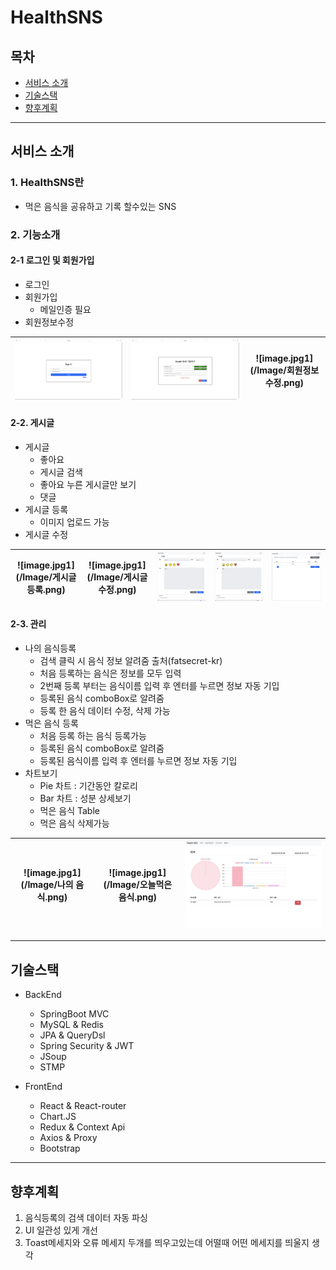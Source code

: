 # HealthSNS

##  목차
- [서비스 소개](#서비스-소개)
- [기술스택](#기술스택)
- [향후계획](#향후계획)
----
## 서비스 소개
### 1. HealthSNS란
 - 먹은 음식을 공유하고 기록 할수있는 SNS

### 2. 기능소개
#### 2-1 로그인 및 회원가입
 - 로그인
 - 회원가입
    - 메일인증 필요
 - 회원정보수정

![image.jpg1](/Image/로그인.png)|![image.jpg1](/Image/회원가입.png)|![image.jpg1](/Image/회원정보 수정.png)
--- | --- | --- |


#### 2-2. 게시글
- 게시글
    - 좋아요
    - 게시글 검색
    - 좋아요 누른 게시글만 보기 
    - 댓글
- 게시글 등록
    - 이미지 업로드 가능
- 게시글 수정


![image.jpg1](/Image/게시글 등록.png)|![image.jpg1](/Image/게시글 수정.png)|![image.jpg1](/Image/게시글.png)|![image.jpg1](/Image/게시글.png)|![image.jpg1](/Image/메인화면.png)
--- | --- | --- | --- | --- |

#### 2-3. 관리
- 나의 음식등록
    - 검색 클릭 시 음식 정보 알려줌 출처(fatsecret-kr)
    - 처음 등록하는 음식은 정보를 모두 입력
    - 2번째 등록 부터는 음식이름 입력 후 엔터를 누르면 정보 자동 기입
    - 등록된 음식 comboBox로 알려줌
    - 등록 한 음식 데이터 수정, 삭제 가능
- 먹은 음식 등록
    - 처음 등록 하는 음식 등록가능
    - 등록된 음식 comboBox로 알려줌
    - 등록된 음식이름 입력 후 엔터를 누르면 정보 자동 기입
- 차트보기
    - Pie 차트 : 기간동안 칼로리
    - Bar 차트 : 성분 상세보기
    - 먹은 음식 Table
    - 먹은 음식 삭제가능

![image.jpg1](/Image/나의 음식.png)|![image.jpg1](/Image/오늘먹은 음식.png)|![image.jpg1](/Image/차트.png)
--- | --- | --- |

----
## 기술스택
 - BackEnd
    - SpringBoot MVC
    - MySQL & Redis
    - JPA & QueryDsl
    - Spring Security & JWT
    - JSoup
    - STMP

- FrontEnd
    - React & React-router
    - Chart.JS
    - Redux & Context Api
    - Axios & Proxy
    - Bootstrap
----

## 향후계획
1. 음식등록의 검색 데이터 자동 파싱
2. UI 일관성 있게 개선
3. Toast메세지와 오류 메세지 두개를 띄우고있는데 어떨때 어떤 메세지를 띄울지 생각
